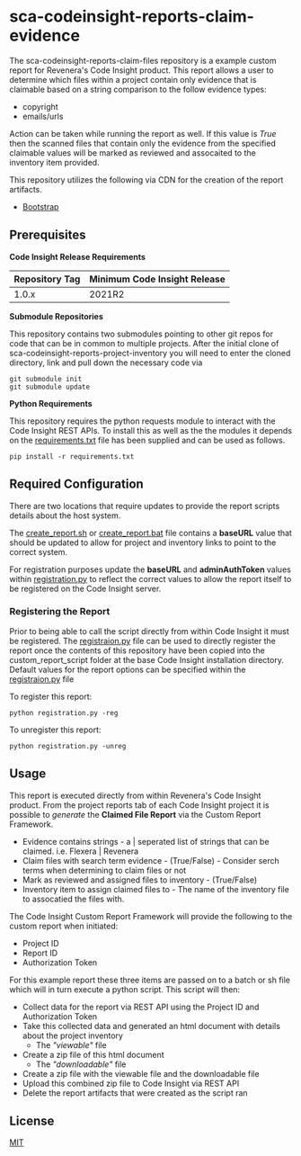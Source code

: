 # sca-codeinsight-reports-claim-evidence

The sca-codeinsight-reports-claim-files repository is a example custom report for Revenera's Code Insight product. This report allows a user to determine which files within a project contain only evidence that is claimable based on a string comparison to the follow evidence types:
 
- copyright
- emails/urls

Action can be taken while running the report as well.  If this value is *True* then the scanned files that contain only the evidence from the specified claimable values will be marked as reviewed and assocaited to the inventory item provided.

This repository utilizes the following via CDN for the creation of the report artifacts.
- [Bootstrap](https://getbootstrap.com/)


## Prerequisites


 **Code Insight Release Requirements**
  
|Repository Tag | Minimum Code Insight Release  |
|--|--|
|1.0.x | 2021R2  |



**Submodule Repositories**

This repository contains two submodules pointing to other git repos for code that can be in common to multiple projects. After the initial clone of sca-codeinsight-reports-project-inventory you will need to enter the cloned directory, link and pull down the necessary code via

    git submodule init
    git submodule update

**Python Requirements**

This repository requires the python requests module to interact with the Code Insight REST APIs.  To install this as well as the the modules it depends on the [requirements.txt](requirements.txt) file has been supplied and can be used as follows.

    pip install -r requirements.txt

## Required Configuration

There are two locations that require updates to provide the report scripts details about the host system.

The [create_report.sh](create_report.sh) or [create_report.bat](create_report.bat) file contains a **baseURL** value that should be updated to allow for project and inventory links to point to the correct system. 

For registration purposes update the **baseURL** and **adminAuthToken** values within [registration.py](registration.py) to reflect the correct values to allow the report itself to be registered on the Code Insight server.

### Registering the Report

Prior to being able to call the script directly from within Code Insight it must be registered. The [registraion.py](registration.py) file can be used to directly register the report once the contents of this repository have been copied into the custom_report_script folder at the base Code Insight installation directory.  Default values for the report options can be specified within the [registraion.py](registration.py) file

To register this report:

    python registration.py -reg

To unregister this report:

    python registration.py -unreg

## Usage

This report is executed directly from within Revenera's Code Insight product. From the project reports tab of each Code Insight project it is possible to *generate* the **Claimed File Report** via the Custom Report Framework.

- Evidence contains strings - a | seperated list of strings that can be claimed.  i.e.  Flexera | Revenera
- Claim files with search term evidence - (True/False) - Consider serch terms when determining to claim files or not
- Mark as reviewed and assigned files to inventory - (True/False)
- Inventory item to assign claimed files to - The name of the inventory file to assocatied the files with.

The Code Insight Custom Report Framework will provide the following to the custom report when initiated:

- Project ID
- Report ID
- Authorization Token
 

For this example report these three items are passed on to a batch or sh file which will in turn execute a python script. This script will then:

- Collect data for the report via REST API using the Project ID and Authorization Token
- Take this collected data and generated an html document with details about the project inventory
	- The *"viewable"* file   
 - Create a zip file of this html document
	  - The *"downloadable"* file
  - Create a zip file with the viewable file and the downloadable file
- Upload this combined zip file to Code Insight via REST API
- Delete the report artifacts that were created as the script ran


## License

[MIT](LICENSE.TXT)



